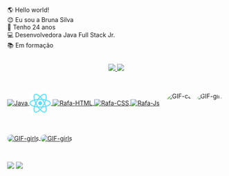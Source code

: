 <div align="left">
🌎 Hello world! <br>
😊 Eu sou a Bruna Silva <br>
🎈 Tenho 24 anos <br>
💻 Desenvolvedora Java Full Stack Jr. <br>
📚 Em formação <br>
</div>

##

<div align="center">
  <a href="https://github.com/brunalsilva">
  <img height="140em" src="https://github-readme-stats.vercel.app/api?username=brunalsilva&show_icons=true&theme=aura_dark&include_all_commits=true&count_private=true"/>
  <img height="140em" src="https://github-readme-stats.vercel.app/api/top-langs/?username=brunalsilva&layout=compact&langs_count=7&theme=aura_dark"/>
</div>
 
  ## 
  
  <div style="display: inline_block"><br>
  <img align="center" alt="Java" height="50" width="50" <img src="https://cdn.jsdelivr.net/gh/devicons/devicon/icons/java/java-plain.svg" />
  <img align="center" alt="Rafa-React" height="50" width="50" src="https://raw.githubusercontent.com/devicons/devicon/master/icons/react/react-original.svg">
  <img align="center" alt="Rafa-HTML" height="50" width="50" <img src="https://cdn.jsdelivr.net/gh/devicons/devicon/icons/html5/html5-plain.svg" />
  <img align="center" alt="Rafa-CSS" height="50" width="50" <img src="https://cdn.jsdelivr.net/gh/devicons/devicon/icons/css3/css3-plain.svg" />
  <img align="center" alt="Rafa-Js" height="50" width="50" <img src="https://cdn.jsdelivr.net/gh/devicons/devicon/icons/javascript/javascript-plain.svg" />
  <img align="right" alt="GIF-girls" height="220" style="border-radius:50px;" src="https://user-images.githubusercontent.com/90981638/141024396-ccd21537-583d-44b9-a554-284eb37d63df.gif">
  <img align="right" alt="GIF-cat" height="220" style="border-radius:50px;" src="https://user-images.githubusercontent.com/90981638/141019576-5c0b69c1-1ea7-4019-805a-f5028f0a304b.gif">
    </dif>
  
   ##
  
<div style="display: inline_block"><br>
  <img align="center" alt="GIF-girls" height="110" style="border-radius:50px;" src="https://user-images.githubusercontent.com/90981638/141023056-45ba58ad-3977-4168-9b0f-d38ec1734b96.gif">
  <img align="center" alt="GIF-girls" height="110" style="border-radius:50px;" src="https://user-images.githubusercontent.com/90981638/141023418-dcc1c7ef-0166-4771-9c19-58cd48c7146c.gif">
  </dif>
  
 ##
  <br>
  <div> 
    <a href="https://www.linkedin.com/in/bruna-silva-671402224/" target="_blank"><img src="https://img.shields.io/badge/-LinkedIn-%230077B5?style=for-the-badge&logo=linkedin&logoColor=white" target="_blank"></a> 
  <a href = "mailto:beyss21@gmail.com"><img src="https://img.shields.io/badge/-Gmail-%23333?style=for-the-badge&logo=gmail&logoColor=white" target="_blank"></a>
 </div>
  

<!--
**brunalsilva/brunalsilva** is a ✨ _special_ ✨ repository because its `README.md` (this file) appears on your GitHub profile.


